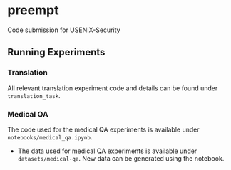 # preempt
Code submission for USENIX-Security

## Running Experiments
### Translation

All relevant translation experiment code and details can be found under `translation_task`.

### Medical QA

The code used for the medical QA experiments is available under `notebooks/medical_qa.ipynb`. 
- The data used for medical QA experiments is available under `datasets/medical-qa`. New data can be generated using the notebook. 
